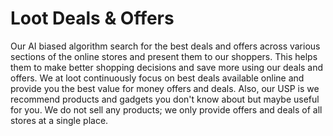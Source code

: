 # Loot Deals & Offers

Our AI biased algorithm search for the best deals and offers across various sections of the online stores and present them to our shoppers. This helps them to make better shopping decisions and save more using our deals and offers. We at loot continuously focus on best deals available online and provide you the best value for money offers and deals. Also, our USP is we recommend products and gadgets you don't know about but maybe useful for you. We do not sell any products; we only provide offers and deals of all stores at a single place.
